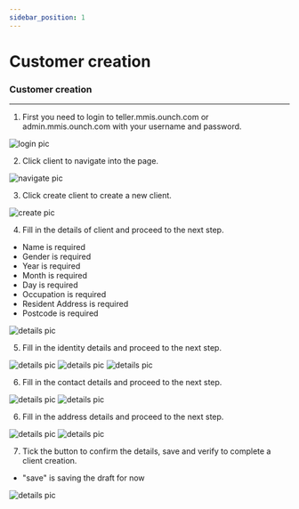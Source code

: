 ```yaml
---
sidebar_position: 1
---
```


# Customer creation

### Customer creation 

---

1. First you need to login to teller.mmis.ounch.com or admin.mmis.ounch.com with your username and password.

![login pic](../../static/img/instruction/login.png)

2. Click client to navigate into the page.

![navigate pic](../../static/img/instruction/client-navigate.png)

3. Click create client to create a new client.

![create pic](../../static/img/instruction/client-create.png)

4. Fill in the details of client and proceed to the next step.
- Name is required
- Gender is required
- Year is required
- Month is required
- Day is required
- Occupation is required
- Resident Address is required
- Postcode is required

![details pic](../../static/img/instruction/client-detail.png)

5. Fill in the identity details and proceed to the next step.

![details pic](../../static/img/instruction/client-identity.png)
![details pic](../../static/img/instruction/client-identity2.png)
![details pic](../../static/img/instruction/client-identity3.png)

6. Fill in the contact details and proceed to the next step.

![details pic](../../static/img/instruction/client-contact.png)
![details pic](../../static/img/instruction/client-contact2.png)

6. Fill in the address details and proceed to the next step.

![details pic](../../static/img/instruction/client-address.png)
![details pic](../../static/img/instruction/client-address2.png)

7. Tick the button to confirm the details, save and verify to complete a client creation.

- "save" is saving the draft for now

![details pic](../../static/img/instruction/client-complete.png)